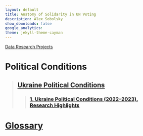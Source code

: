 ```yaml
---
layout: default
title: Anatomy of Solidarity in UN Voting
description: Alex Sobolsky
show_downloads: false
google_analytics:
theme: jekyll-theme-cayman
---
```

[Data Research Projects](https://sobolsky.github.io)
# Political Conditions
> ## [Ukraine Political Conditions](https://sobolsky.github.io/upc)
>> ### [1. Ukraine Political Conditions (2022–2023). Research Highlights](https://sobolsky.github.io/upc/01)

# [Glossary](./glossary)
